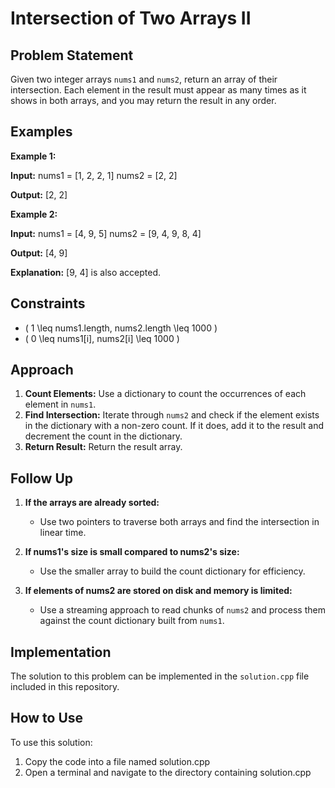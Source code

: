# Intersection of Two Arrays II

## Problem Statement

Given two integer arrays `nums1` and `nums2`, return an array of their intersection. Each element in the result must appear as many times as it shows in both arrays, and you may return the result in any order.

## Examples

**Example 1:**

**Input:**
nums1 = [1, 2, 2, 1]
nums2 = [2, 2]

**Output:**
[2, 2]

**Example 2:**

**Input:**
nums1 = [4, 9, 5]
nums2 = [9, 4, 9, 8, 4]

**Output:**
[4, 9]

**Explanation:**
[9, 4] is also accepted.

## Constraints

- \( 1 \leq nums1.length, nums2.length \leq 1000 \)
- \( 0 \leq nums1[i], nums2[i] \leq 1000 \)

## Approach

1. **Count Elements:** Use a dictionary to count the occurrences of each element in `nums1`.
2. **Find Intersection:** Iterate through `nums2` and check if the element exists in the dictionary with a non-zero count. If it does, add it to the result and decrement the count in the dictionary.
3. **Return Result:** Return the result array.

## Follow Up

1. **If the arrays are already sorted:**
   - Use two pointers to traverse both arrays and find the intersection in linear time.

2. **If nums1's size is small compared to nums2's size:**
   - Use the smaller array to build the count dictionary for efficiency.

3. **If elements of nums2 are stored on disk and memory is limited:**
   - Use a streaming approach to read chunks of `nums2` and process them against the count dictionary built from `nums1`.

## Implementation

The solution to this problem can be implemented in the `solution.cpp` file included in this repository.


## How to Use
To use this solution:

1. Copy the code into a file named solution.cpp
2. Open a terminal and navigate to the directory containing solution.cpp